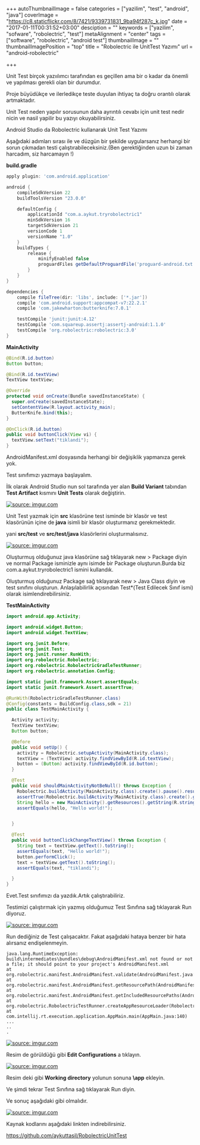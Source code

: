 +++
autoThumbnailImage = false
categories = ["yazilim", "test", "android", "java"]
coverImage = "https://c8.staticflickr.com/8/7421/9339731831_9ba94f287c_k.jpg"
date = "2017-01-11T00:31:52+03:00"
desciption = ""
keywords = ["yazilim", "sofware", "robolectric", "test"]
metaAlignment = "center"
tags = ["software", "robolectric", "android test"]
thumbnailImage = ""
thumbnailImagePosition = "top"
title = "Robolectric ile UnitTest Yazımı"
url = "android-robolectric"

+++

Unit Test birçok yazıılımcı tarafından es geçillen ama bir o kadar da önemli ve yapılması gerekli olan bir durumdur.

Proje büyüdükçe ve ilerledikçe teste duyulan ihtiyaç ta doğru orantılı olarak artmaktadır.

Unit Test neden yapılır sorusunun daha ayrıntılı cevabı için unit test nedir nicin ve nasil yapilir bu yazıyı okuyabilirsiniz.

Android Studio da Robolectric kullanarak Unit Test Yazımı

Aşağıdaki adımları sırası ile ve düzgün bir şekilde uygularsanız herhangi bir sorun çıkmadan testi çalıştırabileceksiniz.(Ben gerektiğinden uzun bi zaman harcadım, siz harcamayın !)

 
**build.gradle**

```gradle
apply plugin: 'com.android.application'

android {
    compileSdkVersion 22
    buildToolsVersion "23.0.0"

    defaultConfig {
        applicationId "com.a.aykut.tryrobolectric1"
        minSdkVersion 16
        targetSdkVersion 21
        versionCode 1
        versionName "1.0"
    }
    buildTypes {
        release {
            minifyEnabled false
            proguardFiles getDefaultProguardFile('proguard-android.txt'), 'proguard-rules.pro'
        }
    }
}

dependencies {
    compile fileTree(dir: 'libs', include: ['*.jar'])
    compile 'com.android.support:appcompat-v7:22.2.1'
    compile 'com.jakewharton:butterknife:7.0.1'

    testCompile 'junit:junit:4.12'
    testCompile 'com.squareup.assertj:assertj-android:1.1.0'
    testCompile 'org.robolectric:robolectric:3.0'
}
```

**MainActivity**

```java
@Bind(R.id.button)
Button button;

@Bind(R.id.textView)
TextView textView;

@Override
protected void onCreate(Bundle savedInstanceState) {
  super.onCreate(savedInstanceState);
  setContentView(R.layout.activity_main);
  ButterKnife.bind(this);
}

@OnClick(R.id.button)
public void buttonClick(View vi) {
  textView.setText("tiklandi");
}
```
 

AndroidManifest.xml  dosyasında herhangi bir değişiklik yapmanıza gerek yok.

Test sınıfımızı yazmaya başlayalım.

İlk olarak Android Studio nun sol tarafında yer alan **Build Variant** tabından **Test Artifact** kısmını **Unit Tests** olarak değiştirin.

<a href="http://imgur.com/rEPljpe"><img src="http://i.imgur.com/rEPljpe.jpg" title="source: imgur.com" /></a>

Unit Test yazmak için **src** klasörüne test isminde bir klasör ve test klasörünün içine de **java** isimli bir klasör oluşturmanız gerekmektedir.

yani **src/test** ve **src/test/java** klasörlerini oluşturmalısınız.

<a href="http://imgur.com/gztY5gr"><img src="http://i.imgur.com/gztY5gr.jpg" title="source: imgur.com" /></a>


Oluşturmuş olduğunuz java klasörüne sağ tıklayarak new > Package diyin ve normal Package isminizle aynı isimde bir Package oluşturun.Burda biz com.a.aykut.tryrobolectric1 ismini kullandık.

Oluşturmuş olduğunuz Package sağ tıklayarak new > Java Class diyin ve test sınıfını oluşturun. Anlaşılabilirlik açısından Test*(Test Edilecek Sınıf ismi) olarak isimlendirebilirsiniz.

 

**TestMainActivity**

```java
import android.app.Activity;

import android.widget.Button;
import android.widget.TextView;

import org.junit.Before;
import org.junit.Test;
import org.junit.runner.RunWith;
import org.robolectric.Robolectric;
import org.robolectric.RobolectricGradleTestRunner;
import org.robolectric.annotation.Config;

import static junit.framework.Assert.assertEquals;
import static junit.framework.Assert.assertTrue;

@RunWith(RobolectricGradleTestRunner.class)
@Config(constants = BuildConfig.class,sdk = 21)
public class TestMainActivity {

  Activity activity;
  TextView textView;
  Button button;

  @Before
  public void setUp() {
    activity = Robolectric.setupActivity(MainActivity.class);
    textView = (TextView) activity.findViewById(R.id.textView);
    button = (Button) activity.findViewById(R.id.button);
  }

  @Test
  public void shouldMainActivityNotBeNull() throws Exception {
    Robolectric.buildActivity(MainActivity.class).create().pause().resume().get();
    assertTrue(Robolectric.buildActivity(MainActivity.class).create().get() != null);
    String hello = new MainActivity().getResources().getString(R.string.hello_world);
    assertEquals(hello, "Hello world!");


  }

  @Test
  public void buttonClickChangeTextView() throws Exception {
    String text = textView.getText().toString();
    assertEquals(text, "Hello world!");
    button.performClick();
    text = textView.getText().toString();
    assertEquals(text, "tiklandi");

  }
}
```

Evet.Test sınıfımızı da yazdık.Artık çalıştırabiliriz.

Testimizi çalıştırmak için yazmış olduğumuz Test Sınıfına sağ tıklayarak Run diyoruz.

<a href="http://imgur.com/7STeLHy"><img src="http://i.imgur.com/7STeLHy.jpg" title="source: imgur.com" /></a>

 
Run dediğiniz de Test çalışacaktır. Fakat aşağıdaki hataya benzer bir hata alırsanız endişelenmeyin.

```
java.lang.RuntimeException: build\intermediates\bundles\debug\AndroidManifest.xml not found or not a file; it should point to your project's AndroidManifest.xml
at org.robolectric.manifest.AndroidManifest.validate(AndroidManifest.java:121)
at org.robolectric.manifest.AndroidManifest.getResourcePath(AndroidManifest.java:469)
at org.robolectric.manifest.AndroidManifest.getIncludedResourcePaths(AndroidManifest.java:475)
at org.robolectric.RobolectricTestRunner.createAppResourceLoader(RobolectricTestRunner.java:491)
at com.intellij.rt.execution.application.AppMain.main(AppMain.java:140)
...
..
.
```

<a href="http://imgur.com/1TpiUpG"><img src="http://i.imgur.com/1TpiUpG.jpg" title="source: imgur.com" /></a>

Resim de görüldüğü gibi **Edit Configurations** a tıklayın.

 
<a href="http://imgur.com/pFGTznR"><img src="http://i.imgur.com/pFGTznR.jpg" title="source: imgur.com" /></a>


Resim deki gibi **Working directory** yolunun sonuna **\app** ekleyin.

 
Ve şimdi tekrar Test Sınıfına sağ tıklayarak Run diyin.

Ve sonuç aşağıdaki gibi olmalıdır.


<a href="http://imgur.com/zIgjUDT"><img src="http://i.imgur.com/zIgjUDT.jpg" title="source: imgur.com" /></a>
 

Kaynak kodlarını aşağıdaki linkten indirebilirsiniz.

https://github.com/aykuttasil/RobolectricUnitTest
